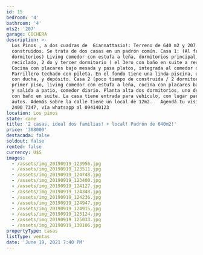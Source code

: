 ```yaml
---
id: 15
bedroom: '4'
bathroom: '4'
mts2: '207'
garage: COCHERA
description: >-
  Los Pinos , a dos cuadras de  Giannattasio!: Terreno de 640 m2 y 207 m2
  construidos. Se trata de dos casas en un padrón común. Casa 1: (Al frente / 3
  dormitorios) Living comedor con estufa a leña, dormitorios principal, baño
  reciclado, 2 do y tercer dormitorio ( el 3ero con baño en suite a reciclar).
  Cocina con placares bajo mesada y pasa platos, integrada al comedor diario.
  Parrillero techado con pileta. En el fondo tiene una linda piscina, otro baño
  con ducha, y depósito. Casa 2 (poco tiempo de construida / 2 dormitorios): En
  primer piso, living comedor con estufa a leña, cocina con placares bajo mesada
  y salida a patio, comedor diario. Planta alta dos dormitorios, uno de ellos
  con baño en suite. La casa tiene entrada para vehículo, con lugar para 3
  autos. Además sobre la calle tiene un local de 12m2.   Agendá tu visita al
  2400 7347, vía whatsapp al 094140123
location: Los pinos
state: cane
title: '2 casas, ideal dos familias! + local! Padrón de 640m2!'
price: '308000'
destacada: false
soldout: false
rented: false
currency: U$S
images:
  - /assets/img_20190919_123956.jpg
  - /assets/img_20190919_123511.jpg
  - /assets/img_20190919_124748.jpg
  - /assets/img_20190919_123400.jpg
  - /assets/img_20190919_124127.jpg
  - /assets/img_20190919_124348.jpg
  - /assets/img_20190919_124236.jpg
  - /assets/img_20190919_124947.jpg
  - /assets/img_20190919_124915.jpg
  - /assets/img_20190919_125124.jpg
  - /assets/img_20190919_125033.jpg
  - /assets/img_20190919_130106.jpg
propertyType: casas
listType: ventas
date: 'June 19, 2021 7:40 PM'
---
```



